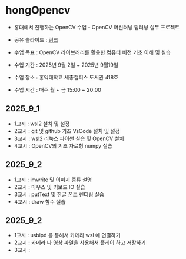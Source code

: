# hongOpencv

- 홍대에서 진행하는 OpenCV 수업 - OpenCV 머신러닝 딥러닝 실무 프로젝트
- 공유 슬라이드 : [링크](https://docs.google.com/presentation/d/1BO69tB3_HULK1oc4ZlrSxyMZv-grKU2bsnl68k7C89A/edit?usp=sharing)

- 수업 목표 : OpenCV 라이브러리를 활용한 컴퓨터 비전 기초 이해 및 실습
- 수업 기간 : 2025년 9월 2일 ~ 2025년 9월19일
- 수업 장소 : 홍익대학교 세종캠퍼스 도서관 418호
- 수업 시간 : 매주 월 ~ 금  15:00 ~ 20:00

## 2025_9_1

- 1교시 : wsl2 설치 및 설정
- 2교시 : git 및 github 기초 VsCode 설치 및 설정
- 3교시 : wsl2 리눅스 파이썬 실습 및 OpenCV 설치
- 4교시 : OpenCV의 기초 자료형 numpy 실습

## 2025_9_2

- 1교시 : imwrite 및 이미지 종류 설명
- 2교시 : 마우스 및 키보드 IO 실습
- 3교시 : putText 및 한글 폰트 렌더링 실습
- 4교시 : draw 함수 실습

## 2025_9_2

- 1교시 : usbipd 를 통해서 카메라 wsl 에 연결하기
- 2교시 : 카메라 나 영상 파일을 사용해서 플레이 하고 저장하기
- 3교시 : 
